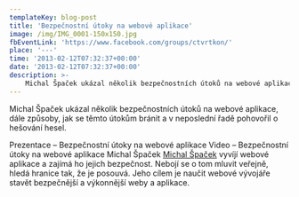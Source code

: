 ```yaml
---
templateKey: blog-post
title: 'Bezpečnostní útoky na webové aplikace'
image: /img/IMG_0001-150x150.jpg
fbEventLink: 'https://www.facebook.com/groups/ctvrtkon/'
place: '---'
time: '2013-02-12T07:32:37+00:00'
date: '2013-02-12T07:32:37+00:00'
description: >-
    Michal Špaček ukázal několik bezpečnostních útoků na webové aplikace, dále způsoby, jak se těmto útokům bránit a v neposlední řadě pohovořil o hešování hesel.Prezentace – Bezpečnostní út...
---
```

Michal Špaček ukázal několik bezpečnostních útoků na webové aplikace, dále způsoby, jak se těmto útokům bránit a v neposlední řadě pohovořil o hešování hesel.

Prezentace – Bezpečnostní útoky na webové aplikace Video – Bezpečnostní útoky na webové aplikace [](http://ctvrtkon.cz/prezentace-z-pateho-ctvrtkonu-bezpecnostni-utoky-na-webove-aplikace-michal-spacek/img_0001/)Michal Špaček [Michal Špaček](http://michalspacek.cz "Osobní stránky Michala Špačka") vyvíjí webové aplikace a zajímá ho jejich bezpečnost. Nebojí se o tom mluvit veřejně, hledá hranice tak, že je posouvá. Jeho cílem je naučit webové vývojáře stavět bezpečnější a výkonnější weby a aplikace.